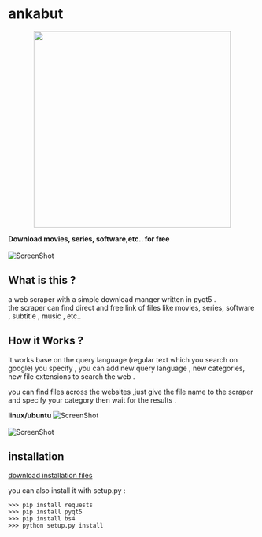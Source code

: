 # ankabut
<div align="center">
<img src="https://github.com/MrSmiler/ankabut/blob/master/resources/icons/ankabut_main.jpg" width="400" />
<br>
</div>


<b>Download movies, series, software,etc.. for free</b><br><br>
![ScreenShot](https://github.com/MrSmiler/ankabut/blob/master/resources/ankabut_demo2.gif)
<br>
## What is this ?


a web scraper with a simple download manger written in pyqt5 .<br>
the scraper can find direct and free link of files like movies, series, software , subtitle , music , etc..<br>

## How it Works ?
it works base on the query language (regular text which you search on google) you specify , you can add new query language , new categories, new file extensions to search the web .<br>

you can find files across the websites ,just give the file name to the scraper and specify your category then wait for the results . 

<b> linux/ubuntu </b>
![ScreenShot](https://i.imgur.com/uWpBXP8.png)<br><br>
![ScreenShot](https://i.imgur.com/w9sDap8.png)
<br>
## installation

<a href='https://github.com/MrSmiler/ankabut/releases/'>download installation files</a>

you can also install it with setup.py :<br>

```
>>> pip install requests
>>> pip install pyqt5
>>> pip install bs4
>>> python setup.py install
```


